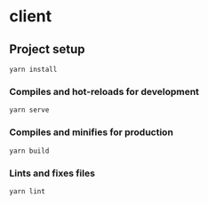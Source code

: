 # client

## Project setup
```
yarn install
```

### Compiles and hot-reloads for development
```
yarn serve
```

### Compiles and minifies for production
```
yarn build
```

### Lints and fixes files
```
yarn lint
```

